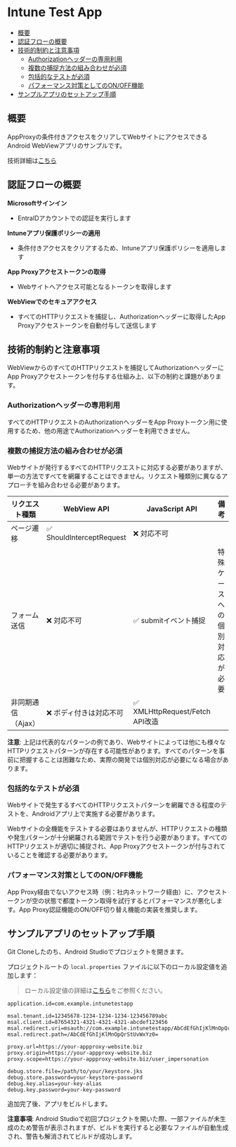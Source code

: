<!-- omit in toc -->
# Intune Test App

- [概要](#概要)
- [認証フローの概要](#認証フローの概要)
- [技術的制約と注意事項](#技術的制約と注意事項)
  - [Authorizationヘッダーの専用利用](#authorizationヘッダーの専用利用)
  - [複数の捕捉方法の組み合わせが必須](#複数の捕捉方法の組み合わせが必須)
  - [包括的なテストが必須](#包括的なテストが必須)
  - [パフォーマンス対策としてのON/OFF機能](#パフォーマンス対策としてのonoff機能)
- [サンプルアプリのセットアップ手順](#サンプルアプリのセットアップ手順)

## 概要

AppProxyの条件付きアクセスをクリアしてWebサイトにアクセスできるAndroid WebViewアプリのサンプルです。

技術詳細は[こちら](./_docs/)

## 認証フローの概要

**Microsoftサインイン**
- EntraIDアカウントでの認証を実行します

**Intuneアプリ保護ポリシーの適用**
- 条件付きアクセスをクリアするため、Intuneアプリ保護ポリシーを適用します

**App Proxyアクセストークンの取得**
- Webサイトへアクセス可能となるトークンを取得します

**WebViewでのセキュアアクセス**
- すべてのHTTPリクエストを捕捉し、Authorizationヘッダーに取得したApp Proxyアクセストークンを自動付与して送信します

## 技術的制約と注意事項

WebViewからのすべてのHTTPリクエストを捕捉してAuthorizationヘッダーにApp Proxyアクセストークンを付与する仕組み上、以下の制約と課題があります。

### Authorizationヘッダーの専用利用

すべてのHTTPリクエストのAuthorizationヘッダーをApp Proxyトークン用に使用するため、他の用途でAuthorizationヘッダーを利用できません。

### 複数の捕捉方法の組み合わせが必須

Webサイトが発行するすべてのHTTPリクエストに対応する必要がありますが、単一の方法ですべてを網羅することはできません。リクエスト種類別に異なるアプローチを組み合わせる必要があります。

| リクエスト種類 | WebView API | JavaScript API | 備考 |
|---------------|-------------|----------------|------|
| ページ遷移 | ✅ ShouldInterceptRequest | ❌ 対応不可 | |
| フォーム送信 | ❌ 対応不可 | ✅ submitイベント捕捉 | 特殊ケースへの個別対応が必要 |
| 非同期通信（Ajax） | ❌ ボディ付きは対応不可 | ✅ XMLHttpRequest/Fetch API改造 | |

**注意**: 上記は代表的なパターンの例であり、Webサイトによっては他にも様々なHTTPリクエストパターンが存在する可能性があります。すべてのパターンを事前に把握することは困難なため、実際の開発では個別対応が必要になる場合があります。

### 包括的なテストが必須

Webサイトで発生するすべてのHTTPリクエストパターンを網羅できる程度のテストを、Androidアプリ上で実施する必要があります。

Webサイトの全機能をテストする必要はありませんが、HTTPリクエストの種類や発生パターンが十分網羅される範囲でテストを行う必要があります。すべてのHTTPリクエストが適切に捕捉され、App Proxyアクセストークンが付与されていることを確認する必要があります。

### パフォーマンス対策としてのON/OFF機能

App Proxy経由でないアクセス時（例：社内ネットワーク経由）に、アクセストークンが空の状態で都度トークン取得を試行するとパフォーマンスが悪化します。App Proxy認証機能のON/OFF切り替え機能の実装を推奨します。

## サンプルアプリのセットアップ手順

Git Cloneしたのち、Android Studioでプロジェクトを開きます。

プロジェクトルートの `local.properties` ファイルに以下のローカル設定値を追加します：

> ローカル設定値の詳細は[こちら](./_docs/)をご参照ください。

```properties:local.properties
application.id=com.example.intunetestapp

msal.tenant.id=12345678-1234-1234-1234-123456789abc
msal.client.id=87654321-4321-4321-4321-abcdef123456
msal.redirect.uri=msauth://com.example.intunetestapp/AbCdEfGhIjKlMnOpQrStUvWxYz0%3D
msal.redirect.path=/AbCdEfGhIjKlMnOpQrStUvWxYz0=

proxy.url=https://your-appproxy-website.biz
proxy.origin=https://your-appproxy-website.biz
proxy.scope=https://your-appproxy-website.biz/user_impersonation

debug.store.file=/path/to/your/keystore.jks
debug.store.password=your-keystore-password
debug.key.alias=your-key-alias
debug.key.password=your-key-password
```

追加完了後、アプリをビルドします。

**注意事項**: Android Studioで初回プロジェクトを開いた際、一部ファイルが未生成のため警告が表示されますが、ビルドを実行すると必要なファイルが自動生成され、警告も解消されてビルドが成功します。
